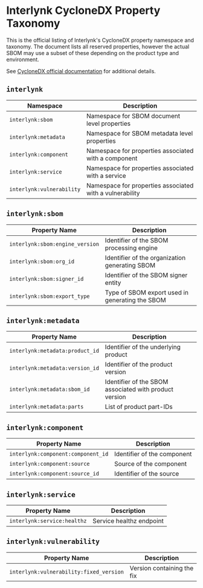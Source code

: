 # Interlynk CycloneDX Property Taxonomy

This is the official listing of Interlynk's CycloneDX property namespace and taxonomy. The document lists all reserved properties, however the actual SBOM may use a subset of these depending on the product type and environment.

See [CycloneDX official documentation](https://github.com/CycloneDX/cyclonedx-property-taxonomy) for additional details.

## `interlynk`

| Namespace                 | Description                                               |
| --------------------------| --------------------------------------------------------- |
| `interlynk:sbom`          | Namespace for SBOM document level properties              |
| `interlynk:metadata`      | Namespace for SBOM metadata level properties              |
| `interlynk:component`     | Namespace for properties associated with a component      |
| `interlynk:service`       | Namespace for properties associated with a service        |
| `interlynk:vulnerability` | Namespace for properties associated with a vulnerability  |


## `interlynk:sbom`

| Property Name                          | Description                                                  |
| ---------------------------------------| -------------------------------------------------------------|
| `interlynk:sbom:engine_version`        | Identifier of the SBOM processing engine                     |
| `interlynk:sbom:org_id`                | Identifier of the organization generating SBOM               |
| `interlynk:sbom:signer_id`             | Identifier of the SBOM signer entity                         |
| `interlynk:sbom:export_type`           | Type of SBOM export used in generating the SBOM              |

## `interlynk:metadata`

| Property Name                              | Description                                            |
| ------------------------------------------ | ------------------------------------------------------ |
| `interlynk:metadata:product_id`            | Identifier of the underlying product                   |
| `interlynk:metadata:version_id`            | Identifier of the product version                      |
| `interlynk:metadata:sbom_id`               | Identifier of the SBOM associated with product version |
| `interlynk:metadata:parts`                 | List of product part-IDs                               |

## `interlynk:component`

| Property Name                      | Description                     |
| ---------------------------------- | --------------------------------|
| `interlynk:component:component_id` | Identifier of the component     |
| `interlynk:component:source`       | Source of the component         |
| `interlynk:component:source_id`    | Identifier of the source        |

## `interlynk:service`

| Property Name                     | Description                      |
| --------------------------------- | ---------------------------------|
| `interlynk:service:healthz`       | Service healthz endpoint         |


## `interlynk:vulnerability`

| Property Name                     | Description                      |
| --------------------------------- | -------------------------------- |
| `interlynk:vulnerability:fixed_version`  | Version containing the fix|
